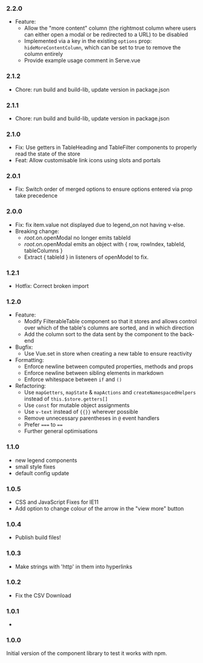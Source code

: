 ### 2.2.0

- Feature:
  - Allow the "more content" column (the rightmost column where users can either open a modal or be redirected to a URL) to be disabled
  - Implemented via a key in the existing `options` prop: `hideMoreContentColumn`, which can be set to true to remove the column entirely
  - Provide example usage comment in Serve.vue

### 2.1.2

- Chore: run build and build-lib, update version in package.json

### 2.1.1

- Chore: run build and build-lib, update version in package.json

### 2.1.0

- Fix: Use getters in TableHeading and TableFilter components to properly read the state of the store
- Feat: Allow customisable link icons using slots and portals

### 2.0.1

- Fix: Switch order of merged options to ensure options entered via prop take precedence

### 2.0.0

- Fix: fix item.value not displayed due to legend_on not having v-else.
- Breaking change:
  - $root.$on.openModal no longer emits tableId
  - $root.$on.openModal emits an object with { row, rowIndex, tableId, tableColumns }
  - Extract { tableId } in listeners of openModel to fix.

### 1.2.1

- Hotfix: Correct broken import

### 1.2.0

- Feature:
  - Modify FilterableTable component so that it stores and allows control over which of the table's columns are sorted, and in which direction
  - Add the column sort to the data sent by the component to the back-end
- Bugfix:
  - Use Vue.set in store when creating a new table to ensure reactivity
- Formatting:
  - Enforce newline between computed properties, methods and props
  - Enforce newline between sibling elements in markdown
  - Enforce whitespace between `if` and `()`
- Refactoring: 
  - Use `mapGetters`, `mapState` & `mapActions` and `createNamespacedHelpers` instead of `this.$store.getters[]`
  - Use `const` for mutable object assignments
  - Use `v-text` instead of `{{}}` wherever possible
  - Remove unnecessary parentheses in `@` event handlers
  - Prefer `===` to `==`
  - Further general optimisations

### 1.1.0

- new legend components
- small style fixes
- default config update
### 1.0.5

- CSS and JavaScript Fixes for IE11
- Add option to change colour of the arrow in the "view more" button
### 1.0.4

- Publish build files!

### 1.0.3

- Make strings with 'http' in them into hyperlinks

### 1.0.2

- Fix the CSV Download
### 1.0.1

- 

### 1.0.0

Initial version of the component library to test it works with npm.
